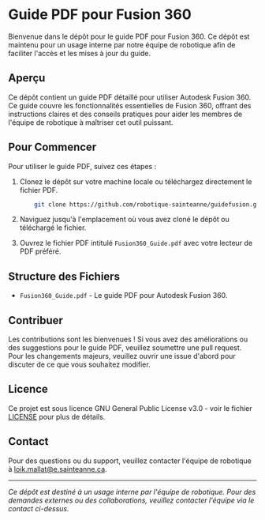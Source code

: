# Guide PDF pour Fusion 360

Bienvenue dans le dépôt pour le guide PDF pour Fusion 360. Ce dépôt est maintenu pour un usage interne par notre équipe de robotique afin de faciliter l'accès et les mises à jour du guide.

## Aperçu

Ce dépôt contient un guide PDF détaillé pour utiliser Autodesk Fusion 360. Ce guide couvre les fonctionnalités essentielles de Fusion 360, offrant des instructions claires et des conseils pratiques pour aider les membres de l'équipe de robotique à maîtriser cet outil puissant.

## Pour Commencer

Pour utiliser le guide PDF, suivez ces étapes :

1. Clonez le dépôt sur votre machine locale ou téléchargez directement le fichier PDF.

    ```bash
        git clone https://github.com/robotique-sainteanne/guidefusion.git
    ```

2. Naviguez jusqu'à l'emplacement où vous avez cloné le dépôt ou téléchargé le fichier.

3. Ouvrez le fichier PDF intitulé `Fusion360_Guide.pdf` avec votre lecteur de PDF préféré.

## Structure des Fichiers

- `Fusion360_Guide.pdf` - Le guide PDF pour Autodesk Fusion 360.

## Contribuer

Les contributions sont les bienvenues ! Si vous avez des améliorations ou des suggestions pour le guide PDF, veuillez soumettre une pull request. Pour les changements majeurs, veuillez ouvrir une issue d'abord pour discuter de ce que vous souhaitez modifier.

## Licence

Ce projet est sous licence GNU General Public License v3.0 - voir le fichier [LICENSE](LICENSE) pour plus de détails.

## Contact

Pour des questions ou du support, veuillez contacter l'équipe de robotique à [loik.mallat@e.sainteanne.ca](mailto:loik.mallat@e.sainteanne.ca).

---

*Ce dépôt est destiné à un usage interne par l'équipe de robotique. Pour des demandes externes ou des collaborations, veuillez contacter l'équipe via le contact ci-dessus.*

